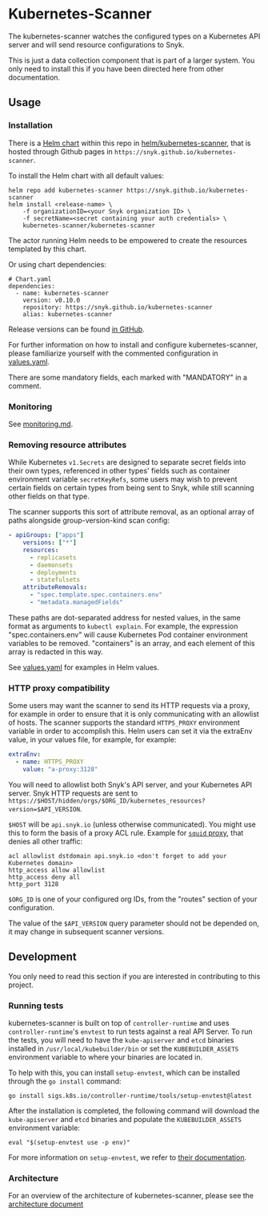 # Kubernetes-Scanner

The kubernetes-scanner watches the configured types on a Kubernetes API server
and will send resource configurations to Snyk.

This is just a data collection component that is part of a larger system. You
only need to install this if you have been directed here from other
documentation.

## Usage

### Installation

There is a [Helm chart](https://helm.sh) within this repo in
[helm/kubernetes-scanner](https://github.com/snyk/kubernetes-scanner/tree/main/helm/kubernetes-scanner),
that is hosted through Github pages in
`https://snyk.github.io/kubernetes-scanner`.

To install the Helm chart with all default values:

```shell
helm repo add kubernetes-scanner https://snyk.github.io/kubernetes-scanner
helm install <release-name> \
    -f organizationID=<your Snyk organization ID> \
    -f secretName=<secret containing your auth credentials> \
    kubernetes-scanner/kubernetes-scanner
```

The actor running Helm needs to be empowered to create the resources templated
by this chart.

Or using chart dependencies:

```
# Chart.yaml
dependencies:
  - name: kubernetes-scanner
    version: v0.10.0
    repository: https://snyk.github.io/kubernetes-scanner
    alias: kubernetes-scanner

```

Release versions can be found [in GitHub](https://github.com/snyk/kubernetes-scanner/releases).

For further information on how to install and configure kubernetes-scanner,
please familiarize yourself with the commented configuration in
[values.yaml](https://github.com/snyk/kubernetes-scanner/tree/main/helm/kubernetes-scanner/values.yaml).

There are some mandatory fields, each marked with "MANDATORY" in a comment.

### Monitoring

See [monitoring.md](docs/monitoring.md).

### Removing resource attributes

While Kubernetes `v1.Secrets` are designed to separate secret fields into their
own types, referenced in other types' fields such as container environment
variable `secretKeyRefs`, some users may wish to prevent certain fields on
certain types from being sent to Snyk, while still scanning other fields on that
type.

The scanner supports this sort of attribute removal, as an optional array of
paths alongside group-version-kind scan config:

```yaml
- apiGroups: ["apps"]
    versions: ["*"]
    resources:
      - replicasets
      - daemonsets
      - deployments
      - statefulsets
    attributeRemovals:
      - "spec.template.spec.containers.env"
      - "metadata.managedFields"
```

These paths are dot-separated address for nested values, in the same format as
arguments to `kubectl explain`. For example, the expression
"spec.containers.env" will cause Kubernetes Pod container environment variables
to be removed. "containers" is an array, and each element of this array is
redacted in this way.

See
[values.yaml](https://github.com/snyk/kubernetes-scanner/tree/main/helm/kubernetes-scanner/values.yaml)
for examples in Helm values.

### HTTP proxy compatibility

Some users may want the scanner to send its HTTP requests via a proxy, for
example in order to ensure that it is only communicating with an allowlist of
hosts. The scanner supports the standard `HTTPS_PROXY` environment variable in
order to accomplish this. Helm users can set it via the extraEnv value, in your
values file, for example, for example:

```yaml
extraEnv:
  - name: HTTPS_PROXY
    value: "a-proxy:3128"
```

You will need to allowlist both Snyk's API server, and your Kubernetes API
server. Snyk HTTP requests are sent to
`https://$HOST/hidden/orgs/$ORG_ID/kubernetes_resources?version=$API_VERSION`.

`$HOST` will be `api.snyk.io` (unless otherwise communicated). You might use
this to form the basis of a proxy ACL rule. Example for [`squid`
proxy](http://www.squid-cache.org/), that denies all other traffic:

```
acl allowlist dstdomain api.snyk.io <don't forget to add your Kubernetes domain>
http_access allow allowlist
http_access deny all
http_port 3128
```

`$ORG_ID` is one of your configured org IDs, from the "routes" section of your
configuration.

The value of the `$API_VERSION` query parameter should not be depended on, it
may change in subsequent scanner versions.

## Development

You only need to read this section if you are interested in contributing to this
project.

### Running tests

kubernetes-scanner is built on top of `controller-runtime` and uses
`controller-runtime`'s `envtest` to run tests against a real API Server. To run
the tests, you will need to have the `kube-apiserver` and `etcd` binaries
installed in `/usr/local/kubebuilder/bin` or set the `KUBEBUILDER_ASSETS`
environment variable to where your binaries are located in.

To help with this, you can install `setup-envtest`, which can be installed
through the `go install` command:

```shell
go install sigs.k8s.io/controller-runtime/tools/setup-envtest@latest
```

After the installation is completed, the following command will download the
`kube-apiserver` and `etcd` binaries and populate the `KUBEBUILDER_ASSETS`
environment variable:

```shell
eval "$(setup-envtest use -p env)"
```

For more information on `setup-envtest`, we refer to
[their documentation](https://pkg.go.dev/sigs.k8s.io/controller-runtime/tools/setup-envtest#section-readme).

### Architecture

For an overview of the architecture of kubernetes-scanner, please see the
[architecture document](./docs/architecture.md)
